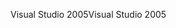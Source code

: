 <span data-ttu-id="99600-101">Visual Studio 2005</span><span class="sxs-lookup"><span data-stu-id="99600-101">Visual Studio 2005</span></span>